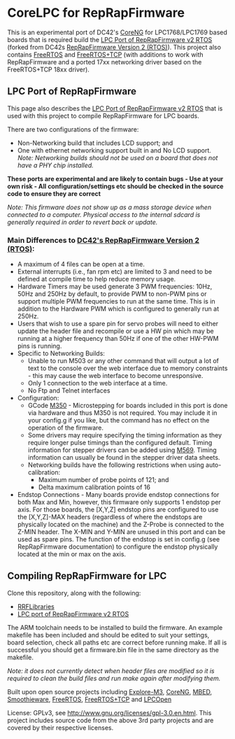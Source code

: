 # CoreLPC for RepRapFirmware

This is an experimental port of DC42's [CoreNG](https://github.com/dc42/CoreNG) for LPC1768/LPC1769 based boards that is required build the [LPC Port of RepRapFirmware v2 RTOS](https://github.com/sdavi/RepRapFirmware/tree/v2-dev-lpc) (forked from DC42s [RepRapFirmware Version 2 (RTOS)](https://github.com/dc42/RepRapFirmware/tree/v2-dev)). This project also contains [FreeRTOS](https://www.freertos.org/) and [FreeRTOS+TCP](https://www.freertos.org/FreeRTOS-Plus/FreeRTOS_Plus_TCP/index.html) (with additions to work with RepRapFirmware and a ported 17xx networking driver based on the FreeRTOS+TCP 18xx driver).


## LPC Port of RepRapFirmware
This page also describes the [LPC Port of RepRapFirmware v2 RTOS](https://github.com/sdavi/RepRapFirmware/tree/v2-dev-lpc) that is used with this project to compile RepRapFirmware for LPC boards.

There are two configurations of the firmware:
* Non-Networking build that includes LCD support; and
* One with ethernet networking support built in and No LCD support.  *Note: Networking builds should not be used on a board that does not have a PHY chip installed.*

**These ports are experimental and are likely to contain bugs - Use at your own risk - All configuration/settings etc should be checked in the source code to ensure they are correct**

*Note: This firmware does not show up as a mass storage device when connected to a computer. Physical access to the internal sdcard is generally required in order to revert back or update.*


### Main Differences to [DC42's RepRapFirmware Version 2 (RTOS)](https://github.com/dc42/RepRapFirmware/tree/v2-dev):
* A maximum of 4 files can be open at a time.
* External interrupts (i.e., fan rpm etc) are limited to 3 and need to be defined at compile time to help reduce memory usage.
* Hardware Timers may be used generate 3 PWM frequencies: 10Hz, 50Hz and 250Hz by default, to provide PWM to non-PWM pins or support multiple PWM frequencies to run at the same time. This is in addition to the Hardware PWM which is configured to generally run at 250Hz.
* Users that wish to use a spare pin for servo probes will need to either update the header file and recompile or use a HW pin which may be running at a higher frequency than 50Hz if one of the other HW-PWM pins is running.
* Specific to Networking Builds:
  * Unable to run M503 or any other command that will output a lot of text to the console over the web interface due to memory constraints - this may cause the web interface to become unresponsive.
  * Only 1 connection to the web interface at a time.
  * No Ftp and Telnet interfaces
* Configuration:
  * GCode [M350](https://duet3d.dozuki.com/Wiki/Gcode#Section_M350_Set_microstepping_mode) - Microstepping for boards included in this port is done via hardware and thus M350 is not required. You may include it in your config.g if you like, but the command has no effect on the operation of the firmware.
  * Some drivers may require specifying the timing information as they require longer pulse timings than the configured default. Timing information for stepper drivers can be added using [M569](https://duet3d.dozuki.com/Wiki/Gcode#Section_M569_Set_motor_driver_direction_enable_polarity_and_step_pulse_timing). Timing information can usually be found in the stepper driver data sheets.    
  * Networking builds have the following restrictions when using auto-calibration:
    * Maximum number of probe points of 121; and
    * Delta maximum calibration points of 16
* Endstop Connections - Many boards provide endstop connections for both Max and Min, however, this firmware only supports 1 endstop per axis. For those boards, the [X,Y,Z] endstop pins are configured to use the [X,Y,Z]-MAX headers (regardless of where the endstops are physically located on the machine) and the Z-Probe is connected to the Z-MIN header. The X-MIN and Y-MIN are unused in this port and can be used as spare pins. The function of the endstop is set in config.g (see RepRapFirmware documentation) to configure the endstop physically located at the min or max on the axis.

## Compiling RepRapFirmware for LPC

Clone this repository, along with the following:
* [RRFLibraries](https://github.com/sdavi/RRFLibraries)
* [LPC port of RepRapFirmware v2 RTOS](https://github.com/sdavi/RepRapFirmware/tree/v2-dev-lpc)

The ARM toolchain needs to be installed to build the firmware. An example makefile has been included and should be edited to suit your settings, board selection, check all paths etc are correct before running make. If all is successful you should get a firmware.bin file in the same directory as the makefile.

*Note: it does not currently detect when header files are modified so it is required to clean the build files and run make again after modifying them.*

Built upon open source projects including [Explore-M3](https://github.com/ExploreEmbedded/Explore-M3), [CoreNG](https://github.com/dc42/CoreNG), [MBED](https://github.com/ARMmbed/mbed-os), [Smoothieware](https://github.com/Smoothieware/Smoothieware), [FreeRTOS](https://www.freertos.org/), [FreeRTOS+TCP](https://www.freertos.org/FreeRTOS-Plus/FreeRTOS_Plus_TCP/index.html) and [LPCOpen](https://www.nxp.com/support/developer-resources/software-development-tools/lpc-developer-resources-/lpcopen-libraries-and-examples/lpcopen-software-development-platform-lpc17xx:LPCOPEN-SOFTWARE-FOR-LPC17XX)

License: GPLv3, see http://www.gnu.org/licenses/gpl-3.0.en.html. This project includes source code from the above 3rd party projects and are covered by their respective licenses.
